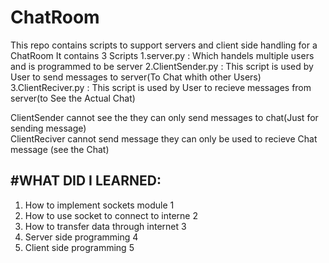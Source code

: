 # ChatRoom
This repo contains scripts to support servers and client side handling for a ChatRoom
It contains 3 Scripts
  1.server.py  :        Which handels multiple users and is programmed to be server
  2.ClientSender.py :   This script is used by User to send messages to server(To Chat whith other Users)
  3.ClientReciver.py :  This script is used by User to recieve messages from server(to See the Actual Chat)

ClientSender cannot see the they can only send messages to chat(Just for sending message)\
ClientReciver cannot send message they can only be used to recieve Chat message (see the Chat)

#WHAT DID I LEARNED:
----------------------------------------------
1. How to implement sockets module 1
1. How to use socket to connect to interne 2
1. How to transfer data through internet 3
1. Server side programming 4
1. Client side programming 5
